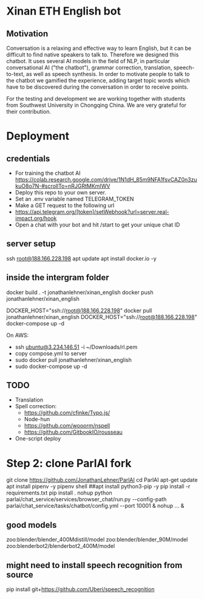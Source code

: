 # Xinan ETH English bot

## Motivation
Conversation is a relaxing and effective way to learn English, but it can be difficult to find native speakers to talk to. Therefore we designed this chatbot. It uses several AI models in the field of NLP, in particular conversational AI ("the chatbot"), grammar correction, translation, speech-to-text, as well as speech synthesis. In order to motivate people to talk to the chatbot we gamified the experience, adding target topic words which have to be discovered during the conversation in order to receive points.

For the testing and development we are working together with students from Southwest University in Chongqing China. We are very grateful for their contribution.

# Deployment
## credentials
- For training the chatbot AI https://colab.research.google.com/drive/1N1dH_85m9NFA1fsvCAZ0n3zukuO8o7N-#scrollTo=nRJGRtMKmIWV  
- Deploy this repo to your own server.
- Set an .env variable named TELEGRAM_TOKEN 
- Make a GET request to the following url 
- https://api.telegram.org/[token]/setWebhook?url=server.real-impact.org/hook 
- Open a chat with your bot and hit /start to get your unique chat ID

## server setup
ssh root@188.166.228.198
apt update
apt install docker.io -y
## inside the intergram folder
docker build . -t jonathanlehner/xinan_english
docker push jonathanlehner/xinan_english

DOCKER_HOST="ssh://root@188.166.228.198" docker pull jonathanlehner/xinan_english
DOCKER_HOST="ssh://root@188.166.228.198" docker-compose up -d

On AWS:
- ssh ubuntu@3.234.146.51 -i ~/Downloads/rl.pem
- copy compose.yml to server
- sudo docker pull jonathanlehner/xinan_english
- sudo docker-compose up -d

## TODO
- Translation
- Spell correction: 
  - https://github.com/cfinke/Typo.js/ 
  - Node-hun
  - https://github.com/wooorm/nspell 
  - https://github.com/GitbookIO/rousseau 
- One-script deploy

# Step 2: clone ParlAI fork
git clone https://github.com/JonathanLehner/ParlAI
cd ParlAI
apt-get update 
apt install pipenv -y
pipenv shell
##apt install python3-pip -y
pip install -r requirements.txt
pip install .
nohup python parlai/chat_service/services/browser_chat/run.py --config-path parlai/chat_service/tasks/chatbot/config.yml --port 10001 &
nohup ... &

## good models
zoo:blender/blender_400Mdistill/model
zoo:blender/blender_90M/model
zoo:blenderbot2/blenderbot2_400M/model

## might need to install speech recognition from source
pip install git+https://github.com/Uberi/speech_recognition